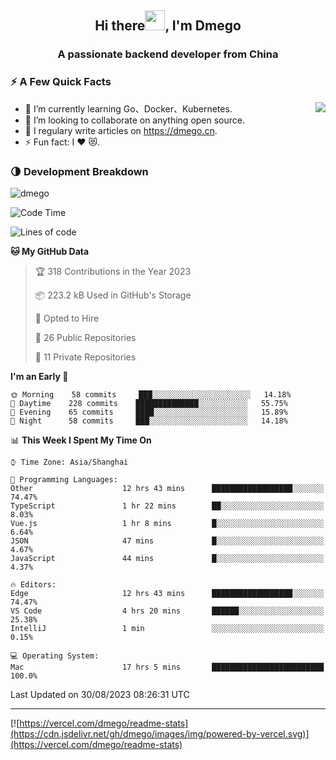 <h2 align="center">Hi there<img src="https://cdn.jsdelivr.net/gh/dmego/images/img/Hi.gif" height="32" />, I'm Dmego </h2>
<h3 align="center">A passionate backend developer from China</h3>

### ⚡️ A Few Quick Facts

<img align="right" src="https://readme-stats-dmego.vercel.app/api?username=dmego&show_icons=true&icon_color=1573B3&hide_title=true&text_color=718096&bg_color=00000000&hide_border=true"/>

<ul>
    <li> 🌱 I’m currently learning Go、Docker、Kubernetes.</li>
    <li> 👯 I’m looking to collaborate on anything open source.</li>
    <li> 📝 I regulary write articles on <a href="https://dmego.cn">https://dmego.cn</a>.</li>
    <li> ⚡ Fun fact: I ❤️ 😻.</li>
</ul>

### 🌗 Development Breakdown

<img src="https://komarev.com/ghpvc/?username=dmego" alt="dmego" />

<!--START_SECTION:waka-->
![Code Time](http://img.shields.io/badge/Code%20Time-2%2C197%20hrs%2050%20mins-blue)

![Lines of code](https://img.shields.io/badge/From%20Hello%20World%20I%27ve%20Written-225%20Thousand%20lines%20of%20code-blue)

**🐱 My GitHub Data** 

> 🏆 318 Contributions in the Year 2023
 > 
> 📦 223.2 kB Used in GitHub's Storage 
 > 
> 💼 Opted to Hire
 > 
> 📜 26 Public Repositories 
 > 
> 🔑 11 Private Repositories  
 > 
**I'm an Early 🐤** 

```text
🌞 Morning    58 commits     ███░░░░░░░░░░░░░░░░░░░░░░   14.18% 
🌆 Daytime    228 commits    ██████████████░░░░░░░░░░░   55.75% 
🌃 Evening    65 commits     ████░░░░░░░░░░░░░░░░░░░░░   15.89% 
🌙 Night      58 commits     ███░░░░░░░░░░░░░░░░░░░░░░   14.18%

```


📊 **This Week I Spent My Time On** 

```text
⌚︎ Time Zone: Asia/Shanghai

💬 Programming Languages: 
Other                    12 hrs 43 mins      ██████████████████░░░░░░░   74.47% 
TypeScript               1 hr 22 mins        ██░░░░░░░░░░░░░░░░░░░░░░░   8.03% 
Vue.js                   1 hr 8 mins         █░░░░░░░░░░░░░░░░░░░░░░░░   6.64% 
JSON                     47 mins             █░░░░░░░░░░░░░░░░░░░░░░░░   4.67% 
JavaScript               44 mins             █░░░░░░░░░░░░░░░░░░░░░░░░   4.37%

🔥 Editors: 
Edge                     12 hrs 43 mins      ██████████████████░░░░░░░   74.47% 
VS Code                  4 hrs 20 mins       ██████░░░░░░░░░░░░░░░░░░░   25.38% 
IntelliJ                 1 min               ░░░░░░░░░░░░░░░░░░░░░░░░░   0.15%

💻 Operating System: 
Mac                      17 hrs 5 mins       █████████████████████████   100.0%

```


 Last Updated on 30/08/2023 08:26:31 UTC
<!--END_SECTION:waka-->

---

[![https://vercel.com/dmego/readme-stats](https://cdn.jsdelivr.net/gh/dmego/images/img/powered-by-vercel.svg)](https://vercel.com/dmego/readme-stats)

